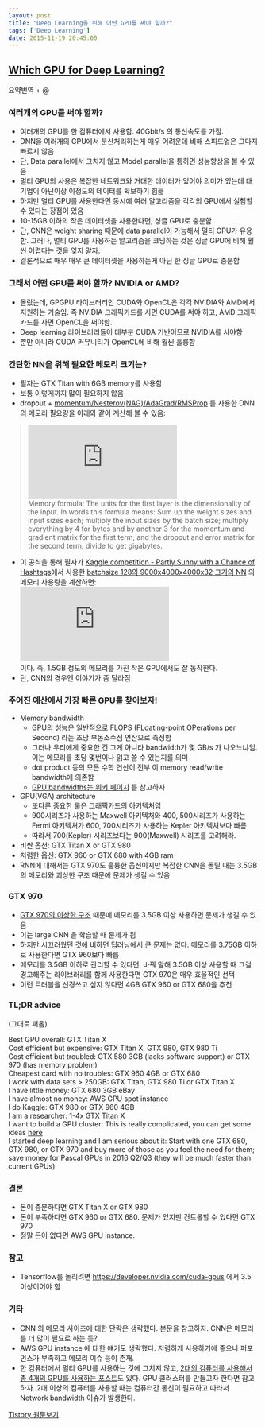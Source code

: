 ```yaml
---
layout: post
title: "Deep Learning을 위해 어떤 GPU를 써야 할까?"
tags: ['Deep Learning']
date: 2015-11-19 20:45:00
---
```

## [Which GPU for Deep Learning?](http://timdettmers.com/2014/08/14/which-gpu-for-deep-learning/)

요약번역 + @

### 여러개의 GPU를 써야 할까?

  * 여러개의 GPU를 한 컴퓨터에서 사용함. 40Gbit/s 의 통신속도를 가짐.
  * DNN을 여러개의 GPU에서 분산처리하는게 매우 어려운데 비해 스피드업은 그다지 빠르지 않음
  * 단, Data parallel에서 그치지 않고 Model parallel을 통하면 성능향상을 볼 수 있음
  * 멀티 GPU의 사용은 복잡한 네트워크와 거대한 데이터가 있어야 의미가 있는데 대기업이 아닌이상 이정도의 데이터를 확보하기 힘듦
  * 하지만 멀티 GPU를 사용한다면 동시에 여러 알고리즘을 각각의 GPU에서 실험할 수 있다는 장점이 있음
  * 10-15GB 이하의 작은 데이터셋을 사용한다면, 싱글 GPU로 충분함
  * 단, CNN은 weight sharing 때문에 data parallel이 가능해서 멀티 GPU가 유용함. 그러나, 멀티 GPU를 사용하는 알고리즘을 코딩하는 것은 싱글 GPU에 비해 훨씬 어렵다는 것을 잊지 말자.
  * 결론적으로 매우 매우 큰 데이터셋을 사용하는게 아닌 한 싱글 GPU로 충분함

### 그래서 어떤 GPU를 써야 할까? NVIDIA or AMD?

  * 몰랐는데, GPGPU 라이브러리인 CUDA와 OpenCL은 각각 NVIDIA와 AMD에서 지원하는 기술임. 즉 NVIDIA 그래픽카드를 사면 CUDA를 써야 하고, AMD 그래픽카드를 사면 OpenCL을 써야함.
  * Deep learning 라이브러리들이 대부분 CUDA 기반이므로 NVIDIA를 사야함
  * 뿐만 아니라 CUDA 커뮤니티가 OpenCL에 비해 훨씬 훌륭함

### 간단한 NN을 위해 필요한 메모리 크기는?

  * 필자는 GTX Titan with 6GB memory를 사용함
  * 보통 이렇게까지 많이 필요하지 않음
  * dropout + [momentum/Nesterov(NAG)/AdaGrad/RMSProp](http://newsight.tistory.com/m/post/224) 를 사용한 DNN의 메모리 필요량을 아래와 같이 계산해 볼 수 있음:

> ![memory](http://s0.wp.com/latex.php?latex=%7B%5Cmbox%7BMemory+in+GB+%7D+%3D+12%5Ctimes+1024%5E%7B-3%7D%5Cleft%28%5Cleft%28%5Csum%5Climits_%7Bi%3D0%7D%5E%7B%5Cmbox%7Bweights%7D%7D+%5Cmbox%7Brows%7D_i%5Ctimes+%5Cmbox%7Bcolumns%7D_i+%5Cright%29+%2B+%5Cmbox%7Bbatchsize%7D%5Csum%5Climits_%7Bi%3D0%7D%5E%7B%5Cmbox%7Blayers%7D%7D+%5Cmbox%7Bunits%7D_i+%5Cright%29%7D&bg=ffffff&fg=000000&s=0)  
Memory formula: The units for the first layer is the dimensionality of the input. In words this formula means: Sum up the weight sizes and input sizes each; multiply the input sizes by the batch size; multiply everything by 4 for bytes and by another 3 for the momentum and gradient matrix for the first term, and the dropout and error matrix for the second term; divide to get gigabytes.

  * 이 공식을 통해 필자가 [Kaggle competition - Partly Sunny with a Chance of Hashtags](https://www.kaggle.com/c/crowdflower-weather-twitter)에서 사용한 [batchsize 128의 9000x4000x4000x32 크기의 NN](https://www.kaggle.com/c/crowdflower-weather-twitter/forums/t/6488/congratulations/35640#post35640) 의 메모리 사용량을 계산하면:  
![calculate](http://s0.wp.com/latex.php?latex=%7B12%5Ctimes+1024%5E%7B-3%7D+%28%289000%5Ctimes+4000+%2B+4000%5Ctimes+4000+%2B+4000+%5Ctimes+32%29+%2B+128%289000%2B4000%2B4000%2B32%29%29+%5Capprox+0.62%5Cmbox%7BGB%7D%7D+&bg=ffffff&fg=000000&s=0)  
이다. 즉, 1.5GB 정도의 메모리를 가진 작은 GPU에서도 잘 동작한다.
  * 단, CNN의 경우엔 이야기가 좀 달라짐

### 주어진 예산에서 가장 빠른 GPU를 찾아보자!

  * Memory bandwidth
    * GPU의 성능은 일반적으로 FLOPS (FLoating-point OPerations per Second) 라는 초당 부동소수점 연산으로 측정함
    * 그러나 우리에게 중요한 건 그게 아니라 bandwidth가 몇 GB/s 가 나오느냐임. 이는 메모리를 초당 몇번이나 읽고 쓸 수 있는지를 의미
    * dot product 등의 모든 수학 연산이 전부 이 memory read/write bandwidth에 의존함
    * [GPU bandwidths는 위키 페이지](https://en.wikipedia.org/wiki/List_of_Nvidia_graphics_processing_units#GeForce_700_Series) 를 참고하자
  * GPU(VGA) architecture
    * 또다른 중요한 룰은 그래픽카드의 아키텍처임
    * 900시리즈가 사용하는 Maxwell 아키텍처와 400, 500시리즈가 사용하는 Fermi 아키텍처가 600, 700시리즈가 사용하는 Kepler 아키텍처보다 빠름
    * 따라서 700(Kepler) 시리즈보다는 900(Maxwell) 시리즈를 고려해라.
  * 비싼 옵션: GTX Titan X or GTX 980
  * 저렴한 옵션: GTX 960 or GTX 680 with 4GB ram
  * RNN에 대해서는 GTX 970도 훌륭한 옵션이지만 복잡한 CNN을 돌릴 때는 3.5GB의 메모리와 괴상한 구조 때문에 문제가 생길 수 있음

### GTX 970

  * [GTX 970의 이상한 구조](http://hexus.net/tech/news/graphics/79925-nvidia-explains-geforce-gtx-970s-memory-problems/) 때문에 메모리를 3.5GB 이상 사용하면 문제가 생길 수 있음
  * 이는 large CNN 을 학습할 때 문제가 됨
  * 하지만 시끄러웠던 것에 비하면 딥러닝에서 큰 문제는 없다. 메모리를 3.75GB 이하로 사용한다면 GTX 960보다 빠름
  * 메모리를 3.5GB 이하로 관리할 수 있다면, 바꿔 말해 3.5GB 이상 사용할 때 그걸 경고해주는 라이브러리를 함께 사용한다면 GTX 970은 매우 효율적인 선택
  * 이런 트러블을 신경쓰고 싶지 않다면 4GB GTX 960 or GTX 680을 추천

### TL;DR advice

(그대로 퍼옴)

Best GPU overall: GTX Titan X  
Cost efficient but expensive: GTX Titan X, GTX 980, GTX 980 Ti  
Cost efficient but troubled: GTX 580 3GB (lacks software support) or GTX 970 (has memory problem)  
Cheapest card with no troubles: GTX 960 4GB or GTX 680  
I work with data sets &gt; 250GB: GTX Titan, GTX 980 Ti or GTX Titan X  
I have little money: GTX 680 3GB eBay  
I have almost no money: AWS GPU spot instance  
I do Kaggle: GTX 980 or GTX 960 4GB  
I am a researcher: 1-4x GTX Titan X  
I want to build a GPU cluster: This is really complicated, you can get some ideas [here](https://timdettmers.wordpress.com/2014/09/21/how-to-build-and-use-a-multi-gpu-system-for-deep-learning/)  
I started deep learning and I am serious about it: Start with one GTX 680, GTX 980, or GTX 970 and buy more of those as you feel the need for them; save money for Pascal GPUs in 2016 Q2/Q3 (they will be much faster than current GPUs)

### 결론

  * 돈이 충분하다면 GTX Titan X or GTX 980
  * 돈이 부족하다면 GTX 960 or GTX 680. 문제가 있지만 컨트롤할 수 있다면 GTX 970
  * 정말 돈이 없다면 AWS GPU instance.

### 참고

  * Tensorflow를 돌리려면 <https://developer.nvidia.com/cuda-gpus> 에서 3.5 이상이어야 함

### 기타

  * CNN 의 메모리 사이즈에 대한 단락은 생략했다. 본문을 참고하자. CNN은 메모리를 더 많이 필요로 하는 듯?
  * AWS GPU instance 에 대한 얘기도 생략했다. 저렴하게 사용하기에 좋으나 퍼포먼스가 부족하고 메모리 이슈 등이 존재.
  * 한 컴퓨터에서 멀티 GPU를 사용하는 것에 그치지 않고, [2대의 컴퓨터를 사용해서 총 4개의 GPU를 사용하는 포스트](http://timdettmers.com/2014/09/21/how-to-build-and-use-a-multi-gpu-system-for-deep-learning/)도 있다. GPU 클러스터를 만들고자 한다면 참고하자. 2대 이상의 컴퓨터를 사용할 때는 컴퓨터간 통신이 필요하고 따라서 Network bandwidth 이슈가 발생한다.


[Tistory 원문보기](http://khanrc.tistory.com/128)
